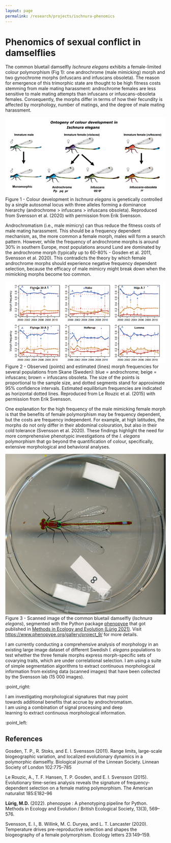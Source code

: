 ```yaml
---
layout: page
permalink: /research/projects/ischnura-phenomics
---
```


# Phenomics of sexual conflict in damselflies

The common bluetail damselfly *Ischnura elegans* exhibits a female-limited colour polymorphism (Fig 1): one androchrome (male mimicking) morph and two gynochrome morphs (​infuscans and ​infuscans obsoleta​). The reason for emergence of this trimorphic state are thought to be high fitness costs stemming from male mating harassment: androchrome females are less sensitive to male mating attempts than infuscans or infuscans-obsoleta females. Consequently, the morphs differ in terms of how  their fecundity is affected by morphology, number of matings, and the degree of male mating harassment.

<div class="res-center">
<div class="res-container">
<img class="res-img" src="/assets/images/figures/damselflies_1.png">
<div class="res-caption">
Figure 1 - Colour development in <i>Ischnura elegans </i> is genetically controlled by a single autosomal locus with three alleles forming a dominance hierarchy (androchrome > infuscans > infuscans obsoleta). Reproduced from Svensson et al. (2020) with permission from Erik Svensson.
</div>
</div>
</div>

Androchromatism (i.e., male mimicry) can thus reduce the fitness costs of male mating harassment. This should be a frequency dependent mechanism, as, the more common a female morph, males will form a search pattern. However, while the frequency of androchrome morphs is around 30% in southern Europe, most populations around Lund are dominated by the androchrome morph (typically up to 60-80% - Gosden et al. 2011, Svensson et al. 2020). This contradicts the theory by which female androchrome morphs should experience negative frequency dependent selection, because the efficacy of male mimicry might break down when the mimicking morphs become too common.

<div class="res-center">
<div class="res-container">
<img class="res-img" src="/assets/images/figures/damselflies_2.png">
<div class="res-caption">
Figure 2 - Observed (points) and estimated (lines) morph frequencies for several populations from Skane (Sweden): blue = androchrome; beige = infuscans; brown = infuscans obsoleta. The size of the points is proportional to the sample size, and dotted segments stand for approximate 95% confidence intervals. Estimated equilibrium frequencies are indicated as horizontal dotted lines. Reproduced from Le Rouzic et al. (2015) with permission from Erik Svensson.
</div>
</div>
</div>


One explanation for the high frequency of the male mimicking female morph is that the benefits of female polymorphism may be frequency dependent, but the costs are frequency independent. For example, at high latitudes, the morphs do not only differ in their abdominal colouration, but also in their cold tolerance (Svensson et al. 2020). These findings highlight the need for more comprehensive phenotypic investigations of the ​*I. elegans* ​polymorphism that go beyond the quantification of colour, specifically, extensive morphological and behavioral analyses. 

<div class="res-center">
<div class="res-container">
<img class="res-img" src="/assets/images/figures/damselflies_3.png">
<div class="res-caption">
Figure 3 - Scanned image of the common bluetail damselfly (<i>Ischnura elegans</i>), segmented with the Python package <a id="link"  href="https://phenopype.org" target="_blank">phenopype</a> that got published in <a id="link"  href="https://besjournals.onlinelibrary.wiley.com/doi/10.1111/2041-210X.13771" target="_blank">Methods in Ecology and Evolution (Lürig 2021)</a>. Visit <a id="link" href="https://www.phenopype.org/gallery/project_9/" target="_blank">https://www.phenopype.org/gallery/project_9/</a> for more details.
</div>
</div>
</div>

I am currently conducting a comprehensive analysis of morphology in an existing large image dataset of different Swedish *​I. elegans* populations to test whether the three female morphs express morph-specific sets of covarying traits, which are under correlational selection. I am using a suite of simple segmentation algorithms to extract continuous morphological information from existing data (scanned images) that have been collected by the Svensson lab (15 000 images). 



<div class="pointer">
<p>:point_right:</p>
<p style="max-width:80%">
I am investigating morphological signatures that may point towards additional benefits that accrue by androchromatism. I am using a combination of signal processing and deep learning to extract continuous morphological information.  
</p>
<p>:point_left:</p>
</div>

## References 

Gosden, T. P., R. Stoks, and E. I. Svensson (2011). Range limits, large-scale biogeographic variation, and localized evolutionary dynamics in a polymorphic damselfly. Biological journal of the Linnean Society. Linnean Society of London 102:775–785

Le Rouzic, A., T. F. Hansen, T. P. Gosden, and E. I. Svensson (2015). Evolutionary time-series analysis reveals the signature of frequency-dependent selection on a female mating polymorphism. The American naturalist 185:E182–96

<b>Lürig, M.D.</b> (2022). phenopype : A phenotyping pipeline for Python. Methods in Ecology and Evolution / British Ecological Society, 13(3), 569–576.

Svensson, E. I., B. Willink, M. C. Duryea, and L. T. Lancaster (2020). Temperature drives pre-reproductive selection and shapes the biogeography of a female polymorphism. Ecology letters 23:149–159.